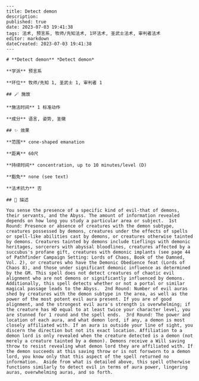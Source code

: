 
    ---
    title: Detect demon
    description: 
    published: true
    date: 2023-07-03 19:41:38
    tags: 法术, 预言系, 牧师/先知法术, 1环法术, 圣武士法术, 审判者法术
    editor: markdown
    dateCreated: 2023-07-03 19:41:38
    ---

    # **Detect demon** *Detect demon*

    **学派** 预言系 

    **环位** 牧师/先知 1, 圣武士 1, 审判者 1

    ## 🪄 施放

    **施法时间** 1 标准动作

    **成分** 语言, 姿势, 圣徽

    ## ✨ 效果  

    **范围** cone-shaped emanation

    **距离** 60尺  

    **持续时间** concentration, up to 10 minutes/level (D) 

    **豁免** none (see text)

    **法术抗力** 否

    ## 📖 描述

    You sense the presence of a specific kind of evil-that of demons, their servants, and the Abyss. The amount of information revealed depends on how long you study a particular area or subject.  1st Round: Presence or absence of creatures with the demon subtype, creatures possessed by demons, creatures under the effects of spells or spell-like abilities cast by demons, or creatures otherwise tainted by demons. Creatures tainted by demons include tieflings with demonic heritages, sorcerers with abyssal bloodlines, creatures affected by a succubus's profane gift, creatures with demonic implants (see page 44 of Pathfinder Campaign Setting: Lords of Chaos, Book of the Damned, Vol. 2), or creatures who have the Demonic Obedience feat (Lords of Chaos 8), and those under significant demonic influence as determined by the GM. This spell does not detect creatures of chaotic evil alignment who are not demons or significantly influenced by demons.  Additionally, this spell detects whether or not a portal or similar magical passage leads to the Abyss.  2nd Round: Number of evil auras shed by creatures with the demon subtype in the area, as well as the power of the most potent evil aura present. If you are of good alignment, and the strongest evil aura's strength is overwhelming; if the creature has HD equal to at least twice your character level, you are stunned for 1 round and the spell ends.  3rd Round: The power and location of each aura, and what demon lord, if any, a demon is most closely affiliated with. If an aura is outside your line of sight, you discern the direction but not its exact location. Affiliation to a demon lord is only revealed when the creature detected is a demon (not merely a creature tainted by a demon). Demons receive a Will saving throw to resist revealing what demon lord they are affiliated with. If the demon succeeds at this saving throw or is not forsworn to a demon lord, you know only that this aspect of the spell returned no information.  Aside from what is detailed above, this spell otherwise functions similarly to detect evil in terms of aura power, lingering auras, overwhelming auras, and so forth.
    